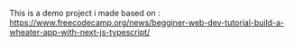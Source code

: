 This is a demo project i made based on :
    https://www.freecodecamp.org/news/begginer-web-dev-tutorial-build-a-wheater-app-with-next-js-typescript/